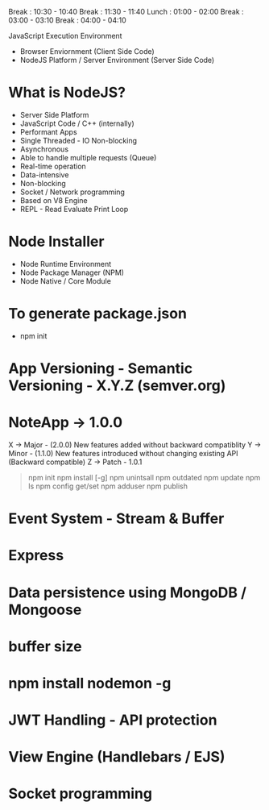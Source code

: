 Break : 10:30 - 10:40
Break : 11:30 - 11:40
Lunch : 01:00 - 02:00
Break : 03:00 - 03:10
Break : 04:00 - 04:10

JavaScript Execution Environment
- Browser Enviornment (Client Side Code)
- NodeJS Platform / Server Environment (Server Side Code)

# What is NodeJS?
- Server Side Platform
- JavaScript Code / C++ (internally)
- Performant Apps
- Single Threaded - IO Non-blocking 
- Asynchronous
- Able to handle multiple requests (Queue)
- Real-time operation
- Data-intensive
- Non-blocking
- Socket / Network programming
- Based on V8 Engine
- REPL - Read Evaluate Print Loop

# Node Installer
- Node Runtime Environment
- Node Package Manager (NPM)
- Node Native / Core Module

# To generate package.json 
- npm init






# App Versioning - Semantic Versioning - X.Y.Z (semver.org)
# NoteApp -> 1.0.0
X -> Major - (2.0.0) New features added without backward compatiblity
Y -> Minor - (1.1.0) New features introduced without changing existing API (Backward compatible)
Z -> Patch - 1.0.1

> npm init
> npm install [-g]
> npm unintsall
> npm outdated
> npm update
> npm ls
> npm config get/set
> npm adduser
> npm publish


# Event System - Stream & Buffer
# Express 
# Data persistence using MongoDB / Mongoose



# buffer size


# npm install nodemon -g


# JWT Handling - API protection
# View Engine (Handlebars / EJS)
# Socket programming